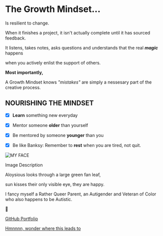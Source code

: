 # **The Growth Mindset...**

Is resilient to change.

When it finishes a project,
it isn't actually complete
until it has sourced feedback.

It listens, takes notes, asks questions and understands that the real ***magic*** happens

when you actively enlist the support of others.

**Most importantly,**

A Growth Mindset knows *"mistakes"* are simply
a nessesary part of the creative process.

## **NOURISHING THE MINDSET** ##

- [x] **Learn** something new everyday
- [x] Mentor someone **older** than yourself
- [x] Be mentored by someone **younger** than you
- [x] Be like Banksy: Remember to **rest** when you are tired, not quit.


![MY FACE](https://miro.medium.com/max/121/1*uNH6r8IUEzVFGI2dYZUPCQ.jpeg)

Image Description

Aloysious looks through a large green fan leaf, 

sun kisses their only visible eye, they are happy.

I fancy myself a Rather Queer Parent, an Autigender and Veteran of Color who also happens to be Autistic.


:space_invader:

[GitHub Portfolio](https://al0ysi0us.github.io/Reading-Notes/)

[Hmnnnn, wonder where this leads to](https://www.cs.cmu.edu/~bingbin/)
